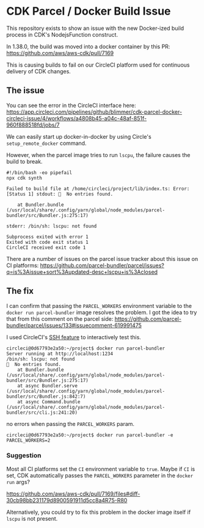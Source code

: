 # CDK Parcel / Docker Build Issue

This repository exists to show an issue with the new Docker-ized build process
in CDK's NodejsFunction construct.

In 1.38.0, the build was moved into a docker container by this PR: https://github.com/aws/aws-cdk/pull/7169

This is causing builds to fail on our CircleCI platform used for continuous delivery of CDK changes.

## The issue

You can see the error in the CircleCI interface here: https://app.circleci.com/pipelines/github/blimmer/cdk-parcel-docker-circleci-issue/4/workflows/a4808b45-a04c-48af-851f-960f888518fd/jobs/7

We can easily start up docker-in-docker by using Circle's `setup_remote_docker` command.

However, when the parcel image tries to run `lscpu`, the failure causes the build to break.

```console
#!/bin/bash -eo pipefail
npx cdk synth

Failed to build file at /home/circleci/project/lib/index.ts: Error: [Status 1] stdout: 🚨  No entries found.

    at Bundler.bundle (/usr/local/share/.config/yarn/global/node_modules/parcel-bundler/src/Bundler.js:275:17)

stderr: /bin/sh: lscpu: not found

Subprocess exited with error 1
Exited with code exit status 1
CircleCI received exit code 1
```

There are a number of issues on the parcel issue tracker about this issue on CI platforms: https://github.com/parcel-bundler/parcel/issues?q=is%3Aissue+sort%3Aupdated-desc+lscpu+is%3Aclosed

## The fix

I can confirm that passing the `PARCEL_WORKERS` environment variable to the `docker run parcel-bundler` image
resolves the problem. I got the idea to try that from this comment on the parcel side: https://github.com/parcel-bundler/parcel/issues/133#issuecomment-619991475

I used CircleCI's [SSH feature](https://circleci.com/docs/2.0/ssh-access-jobs/) to interactively test this.

```
circleci@0d67793e2a50:~/project$ docker run parcel-bundler
Server running at http://localhost:1234
/bin/sh: lscpu: not found
🚨  No entries found.
    at Bundler.bundle (/usr/local/share/.config/yarn/global/node_modules/parcel-bundler/src/Bundler.js:275:17)
    at async Bundler.serve (/usr/local/share/.config/yarn/global/node_modules/parcel-bundler/src/Bundler.js:842:7)
    at async Command.bundle (/usr/local/share/.config/yarn/global/node_modules/parcel-bundler/src/cli.js:241:20)
```

no errors when passing the `PARCEL_WORKERS` param.

```
circleci@0d67793e2a50:~/project$ docker run parcel-bundler -e PARCEL_WORKERS=2
```

### Suggestion

Most all CI platforms set the `CI` environment variable to `true`. Maybe if `CI` is set, CDK automatically passes
the `PARCEL_WORKERS` parameter in the `docker run` args?

https://github.com/aws/aws-cdk/pull/7169/files#diff-30cb98bb231179d8900591911d5cc8a4R75-R80

Alternatively, you could try to fix this problem in the docker image itself if `lscpu` is not present.
